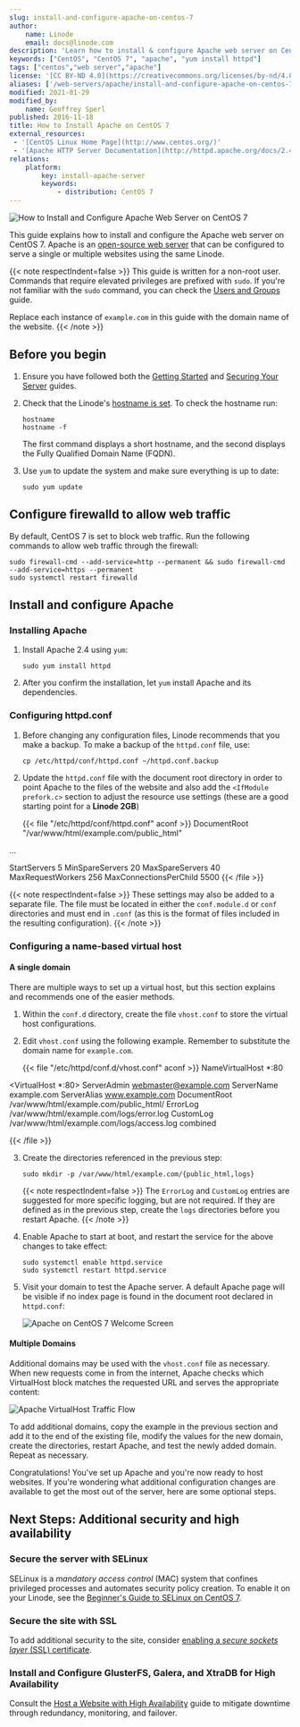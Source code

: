```yaml
---
slug: install-and-configure-apache-on-centos-7
author:
    name: Linode
    email: docs@linode.com
description: 'Learn how to install & configure Apache web server on Centos 7 on a Linode.'
keywords: ["CentOS", "CentOS 7", "apache", "yum install httpd"]
tags: ["centos","web server","apache"]
license: '[CC BY-ND 4.0](https://creativecommons.org/licenses/by-nd/4.0)'
aliases: ['/web-servers/apache/install-and-configure-apache-on-centos-7/','/websites/apache/install-and-configure-apache-on-centos-7/']
modified: 2021-01-29
modified_by:
    name: Geoffrey Sperl
published: 2016-11-18
title: How to Install Apache on CentOS 7
external_resources:
 - '[CentOS Linux Home Page](http://www.centos.org/)'
 - '[Apache HTTP Server Documentation](http://httpd.apache.org/docs/2.4/)'
relations:
    platform:
        key: install-apache-server
        keywords:
            - distribution: CentOS 7
---
```


![How to Install and Configure Apache Web Server on CentOS 7](How_to_Install_Apache_on_CentOS_7_smg.jpg)

This guide explains how to install and configure the Apache web server on CentOS 7. Apache is an [open-source web server](https://httpd.apache.org/ABOUT_APACHE.html) that can be configured to serve a single or multiple websites using the same Linode.

{{< note respectIndent=false >}}
This guide is written for a non-root user. Commands that require elevated privileges are prefixed with `sudo`. If you're not familiar with the `sudo` command, you can check the [Users and Groups](/docs/guides/linux-users-and-groups/) guide.

Replace each instance of `example.com` in this guide with the domain name of the website.
{{< /note >}}


## Before you begin

1.  Ensure you have followed both the [Getting Started](/docs/products/platform/get-started/) and [Securing Your Server](/docs/products/compute/compute-instances/guides/set-up-and-secure/) guides.

2.  Check that the Linode's [hostname is set](/docs/products/platform/get-started/#setting-the-hostname). To check the hostname run:

        hostname
        hostname -f

    The first command displays a short hostname, and the second displays the Fully Qualified Domain Name (FQDN).

3.  Use `yum` to update the system and make sure everything is up to date:

        sudo yum update


## Configure firewalld to allow web traffic

By default, CentOS 7 is set to block web traffic. Run the following commands to allow web traffic through the firewall:

    sudo firewall-cmd --add-service=http --permanent && sudo firewall-cmd --add-service=https --permanent
    sudo systemctl restart firewalld


## Install and configure Apache

### Installing Apache

1.  Install Apache 2.4 using `yum`:

        sudo yum install httpd

2.  After you confirm the installation, let `yum` install Apache and its dependencies.


### Configuring httpd.conf

1.  Before changing any configuration files, Linode recommends that you make a backup. To make a backup of the `httpd.conf` file, use:

    `cp /etc/httpd/conf/httpd.conf ~/httpd.conf.backup`

2.  Update the `httpd.conf` file with the document root directory in order to point Apache to the files of the website and also add the `<IfModule prefork.c>` section to adjust the resource use settings (these are a good starting point for a **Linode 2GB**)

    {{< file "/etc/httpd/conf/httpd.conf" aconf >}}
DocumentRoot "/var/www/html/example.com/public_html"

...

<IfModule prefork.c>
    StartServers        5
    MinSpareServers     20
    MaxSpareServers     40
    MaxRequestWorkers   256
    MaxConnectionsPerChild 5500
</IfModule>
{{< /file >}}

{{< note respectIndent=false >}}
These settings may also be added to a separate file. The file must be located in either the `conf.module.d` or `conf` directories and must end in `.conf` (as this is the format of files included in the resulting configuration).
{{< /note >}}

### Configuring a name-based virtual host

#### A single domain

There are multiple ways to set up a virtual host, but this section explains and recommends one of the easier methods.

1.  Within the `conf.d` directory, create the file `vhost.conf` to store the virtual host configurations.

2.  Edit `vhost.conf` using the following example. Remember to substitute the domain name for `example.com`.

    {{< file "/etc/httpd/conf.d/vhost.conf" aconf >}}
NameVirtualHost *:80

<VirtualHost *:80>
    ServerAdmin webmaster@example.com
    ServerName example.com
    ServerAlias www.example.com
    DocumentRoot /var/www/html/example.com/public_html/
    ErrorLog /var/www/html/example.com/logs/error.log
    CustomLog /var/www/html/example.com/logs/access.log combined
</VirtualHost>

{{< /file >}}

3.  Create the directories referenced in the previous step:

        sudo mkdir -p /var/www/html/example.com/{public_html,logs}

    {{< note respectIndent=false >}}
The `ErrorLog` and `CustomLog` entries are suggested for more specific logging, but are not required. If they are defined as in the previous step, create the `logs` directories before you restart Apache.
{{< /note >}}

4.  Enable Apache to start at boot, and restart the service for the above changes to take effect:

        sudo systemctl enable httpd.service
        sudo systemctl restart httpd.service

5.  Visit your domain to test the Apache server. A default Apache page will be visible if no index page is found in the document root declared in `httpd.conf`:

    ![Apache on CentOS 7 Welcome Screen](centos7-apache-welcome.png "Welcome to Apache on CentOS 7")


#### Multiple Domains

Additional domains may be used with the `vhost.conf` file as necessary. When new requests come in from the internet, Apache checks which VirtualHost block matches the requested URL and serves the appropriate content:

![Apache VirtualHost Traffic Flow](apache-vhost-flow.png "Apache VirtualHost Traffic Flow")

To add additional domains, copy the example in the previous section and add it to the end of the existing file, modify the values for the new domain, create the directories, restart Apache, and test the newly added domain. Repeat as necessary.


Congratulations! You've set up Apache and you're now ready to host websites. If you're wondering what additional configuration changes are available to get the most out of the server, here are some optional steps.


## Next Steps: Additional security and high availability

### Secure the server with SELinux

SELinux is a *mandatory access control* (MAC) system that confines privileged processes and automates security policy creation. To enable it on your Linode, see the [Beginner's Guide  to SELinux on CentOS 7](/docs/guides/a-beginners-guide-to-selinux-on-centos-7/).

### Secure the site with SSL

To add additional security to the site, consider [enabling a *secure sockets layer* (SSL) certificate](/docs/security/ssl/ssl-apache2-centos).

### Install and Configure GlusterFS, Galera, and XtraDB for High Availability

Consult the [Host a Website with High Availability](/docs/guides/host-a-website-with-high-availability/) guide to mitigate downtime through redundancy, monitoring, and failover.
